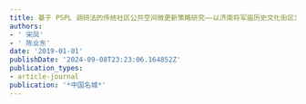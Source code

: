 ```yaml
---
title: 基于 PSPL 调研法的传统社区公共空间微更新策略研究——以济南将军庙历史文化街区为例
authors:
- ' 宋凤'
- ' 陈业东'
date: '2019-01-01'
publishDate: '2024-09-08T23:23:06.164852Z'
publication_types:
- article-journal
publication: '*中国名城*'
---
```

